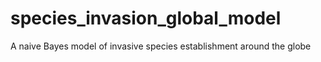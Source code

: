 # species_invasion_global_model
 A naive Bayes model of invasive species establishment around the globe

